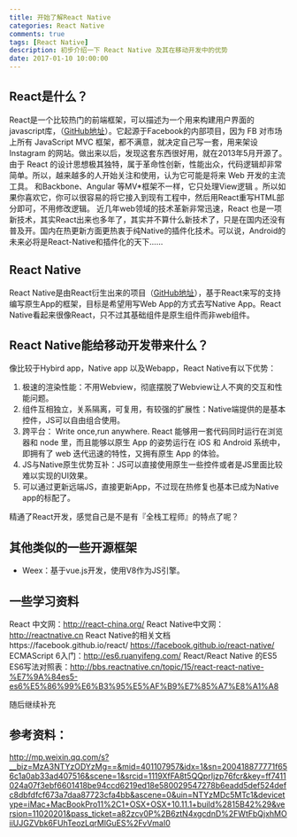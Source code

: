 ```yaml
---
title: 开始了解React Native
categories: React Native
comments: true
tags: [React Native]
description: 初步介绍一下 React Native 及其在移动开发中的优势
date: 2017-01-10 10:00:00
---
```

## React是什么？
React是一个比较热门的前端框架，可以描述为一个用来构建用户界面的javascript库，（[GitHub地址](https://github.com/facebook/react)）。它起源于Facebook的内部项目，因为 FB 对市场上所有 JavaScript MVC 框架，都不满意，就决定自己写一套，用来架设 Instagram 的网站。做出来以后，发现这套东西很好用，就在2013年5月开源了。
由于 React 的设计思想极其独特，属于革命性创新，性能出众，代码逻辑却非常简单。所以，越来越多的人开始关注和使用，认为它可能是将来 Web 开发的主流工具。
和Backbone、Angular 等MV*框架不一样，它只处理View逻辑 。所以如果你喜欢它，你可以很容易的将它接入到现有工程中，然后用React重写HTML部分即可，不用修改逻辑。
近几年web领域的技术革新非常迅速，React 也是一项新技术，其实React出来也多年了，其实并不算什么新技术了，只是在国内还没有普及开。国内在热更新方面更热衷于纯Native的插件化技术。可以说，Android的未来必将是React-Native和插件化的天下……
<!-- more -->

## React Native
React Native是由React衍生出来的项目（[GitHub地址](https://github.com/facebook/react-native)），基于React来写的支持编写原生App的框架，目标是希望用写Web App的方式去写Native App。React Native看起来很像React，只不过其基础组件是原生组件而非web组件。

## React Native能给移动开发带来什么？
像比较于Hybird app，Native app 以及Webapp，React Native有以下优势：
 1. 极速的渲染性能：不用Webview，彻底摆脱了Webview让人不爽的交互和性能问题。
 2. 组件互相独立，关系隔离，可复用，有较强的扩展性：Native端提供的是基本控件，JS可以自由组合使用。
 3. 跨平台： Write once,run anywhere. React 能够用一套代码同时运行在浏览器和 node 里，而且能够以原生 App 的姿势运行在 iOS 和 Android 系统中，即拥有了 web 迭代迅速的特性，又拥有原生 App 的体验。
 4. JS与Native原生优势互补：JS可以直接使用原生一些控件或者是JS里面比较难以实现的UI效果。
 5. 可以通过更新远端JS，直接更新App，不过现在热修复也基本已成为Native app的标配了。

精通了React开发，感觉自己是不是有『全栈工程师』的特点了呢？

## 其他类似的一些开源框架

 - Weex：基于vue.js开发，使用V8作为JS引擎。

## 一些学习资料
React 中文网：http://react-china.org/
React Native中文网：http://reactnative.cn
React Native的相关文档https://facebook.github.io/react/   https://facebook.github.io/react-native/
ECMAScript 6入门：http://es6.ruanyifeng.com/
React/React Native 的ES5 ES6写法对照表：http://bbs.reactnative.cn/topic/15/react-react-native-%E7%9A%84es5-es6%E5%86%99%E6%B3%95%E5%AF%B9%E7%85%A7%E8%A1%A8

随后继续补充

## 参考资料：
http://mp.weixin.qq.com/s?__biz=MzA3NTYzODYzMg==&mid=401107957&idx=1&sn=200418877771f656c1a0ab33ad407516&scene=1&srcid=1119XfFA8t5QQprIjzp76fcr&key=ff7411024a07f3ebf6601418be94ccd6219ed18e580029547278b6eadd5def524defc8dbfdfcf673a7daa87723cfa4bb&ascene=0&uin=NTYzMDc5MTc1&devicetype=iMac+MacBookPro11%2C1+OSX+OSX+10.11.1+build%2815B42%29&version=11020201&pass_ticket=a82zcv0P%2B6ztN4xgcdnD%2FWtFbQjxhMOiiUJGZVbk6FUhTeozLqrMlGuES%2FvVmaI0

